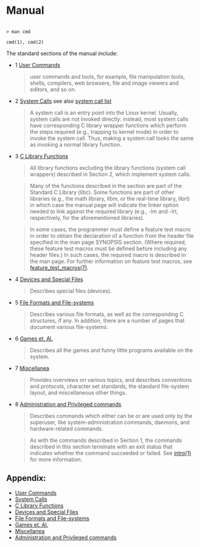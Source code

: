 Manual
======

```

> man cmd

cmd(1), cmd(2)

```

The standard sections of the manual include:

- 1 [User Commands][1]

    > user commands and tools, for example, file manipulation tools, shells, compilers, web browsers, file and image viewers and editors, and so on.

- 2 [System Calls][2] see also [system call list](./system+call.md)

    >  A system
       call is an entry point into the Linux kernel.  Usually, system calls
       are not invoked directly: instead, most system calls have
       corresponding C library wrapper functions which perform the steps
       required (e.g., trapping to kernel mode) in order to invoke the
       system call.  Thus, making a system call looks the same as invoking a
       normal library function.

- 3 [C Library Functions][3]

    > All library functions excluding the
       library functions (system call wrappers) described in Section 2,
       which implement system calls.

    > Many of the functions described in the section are part of the
       Standard C Library (libc).  Some functions are part of other
       libraries (e.g., the math library, libm, or the real-time library,
       librt) in which case the manual page will indicate the linker option
       needed to link against the required library (e.g., -lm and -lrt,
       respectively, for the aforementioned libraries).

    > In some cases, the programmer must define a feature test macro in
       order to obtain the declaration of a function from the header file
       specified in the man page SYNOPSIS section.  (Where required, these
       feature test macros must be defined before including any header
       files.)  In such cases, the required macro is described in the man
       page.  For further information on feature test macros, see
       [feature_test_macros(7)][macro].

- 4 [Devices and Special Files][4]

    > Describes special files (devices).

- 5 [File Formats and File-systems][5]

    > Describes various file formats, as well as
       the corresponding C structures, if any.  In addition, there are a
       number of pages that document various file-systems.


- 6 [Games et. Al.][6]

    > Describes all the games and funny little programs available on the system.

- 7 [Miscellanea][7]

    > Provides overviews on various topics, 
        and describes conventions and protocols, character set standards,
        the standard file-system layout, and miscellaneous other things.

- 8 [Administration and Privileged commands][8]
    
    > Describes commands which either can be or are
       used only by the superuser, like system-administration commands,
       daemons, and hardware-related commands.

    > As with the commands described in Section 1, the commands described
       in this section terminate with an exit status that indicates whether
       the command succeeded or failed.  See [intro(1)][1] for more information.

Appendix:
---------

- [User Commands][1]
- [System Calls][2]
- [C Library Functions][3]
- [Devices and Special Files][4]
- [File Formats and File-systems][5]
- [Games et. Al.][6]
- [Miscellanea][7]
- [Administration and Privileged commands][8]

[1]: http://man7.org/linux/man-pages/man1/intro.1.html
[2]: http://man7.org/linux/man-pages/man2/intro.2.html
[3]: http://man7.org/linux/man-pages/man2/intro.3.html
[4]: http://man7.org/linux/man-pages/man2/intro.4.html
[5]: http://man7.org/linux/man-pages/man2/intro.5.html
[6]: http://man7.org/linux/man-pages/man2/intro.6.html
[7]: http://man7.org/linux/man-pages/man2/intro.7.html
[8]: http://man7.org/linux/man-pages/man2/intro.8.html

[macro]: http://man7.org/linux/man-pages/man7/feature_test_macros.7.html




